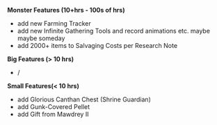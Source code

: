 **Monster Features (10+hrs - 100s of hrs)**
- add new Farming Tracker
- add new Infinite Gathering Tools and record animations etc. maybe maybe someday
- add 2000+ items to Salvaging Costs per Research Note

**Big Features (> 10 hrs)**
- /

**Small Features(< 10 hrs)**
- add Glorious Canthan Chest (Shrine Guardian)
- add Gunk-Covered Pellet
- add Gift from Mawdrey II
